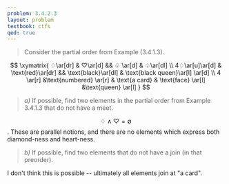 ```yaml
---
problem: 3.4.2.3
layout: problem
textbook: ctfs
qed: true
---
```


> Consider the partial order from Example (3.4.1.3). 

$$
\xymatrix{
  ♢\ar[dr] & ♡\ar[d] && ♧ \ar[d] & ♤\ar[dl] \\
  4♢\ar[u]\ar[d] & \text{red}\ar[dr] && \text{black}\ar[dl] & \text{black queen}\ar[l] \ar[d] \\
  4 \ar[r] &\text{numbered} \ar[r] & \text{a card} & \text{face} \ar[l] &\text{queen} \ar[l]
}
$$

> _a)_ If possible, find two elements in the partial order from Example 3.4.1.3
> that do not have a meet.


$$ ♢ \wedge ♡  = \emptyset $$. These are parallel notions, and there are no
elements which express both diamond-ness and heart-ness.

> _b)_ If possible, find two elements that do not have a join (in that
> preorder).

I don't think this is possible -- ultimately all elements join at $\text{"a
card"}$.
